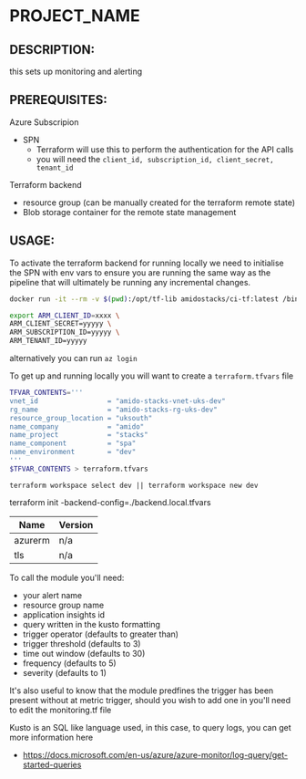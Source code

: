 # PROJECT_NAME

DESCRIPTION:
---
this sets up monitoring and alerting

PREREQUISITES:
---
Azure Subscripion
  - SPN 
    - Terraform will use this to perform the authentication for the API calls
    - you will need the `client_id, subscription_id, client_secret, tenant_id`

Terraform backend
  - resource group (can be manually created for the terraform remote state)
  - Blob storage container for the remote state management


USAGE:
---

To activate the terraform backend for running locally we need to initialise the SPN with env vars to ensure you are running the same way as the pipeline that will ultimately be running any incremental changes.

```bash
docker run -it --rm -v $(pwd):/opt/tf-lib amidostacks/ci-tf:latest /bin/bash
```

```bash 
export ARM_CLIENT_ID=xxxx \
ARM_CLIENT_SECRET=yyyyy \
ARM_SUBSCRIPTION_ID=yyyyy \
ARM_TENANT_ID=yyyyy
```

alternatively you can run `az login` 

To get up and running locally you will want to create  a `terraform.tfvars` file 
```bash
TFVAR_CONTENTS='''
vnet_id                 = "amido-stacks-vnet-uks-dev"
rg_name                 = "amido-stacks-rg-uks-dev"
resource_group_location = "uksouth"
name_company            = "amido"
name_project            = "stacks"
name_component          = "spa"
name_environment        = "dev" 
'''
$TFVAR_CONTENTS > terraform.tfvars
```

```
terraform workspace select dev || terraform workspace new dev
```

terraform init -backend-config=./backend.local.tfvars

| Name | Version |
|------|---------|
| azurerm | n/a |
| tls | n/a |

To call the module you'll need:
 - your alert name
 - resource group name
 - application insights id
 - query written in the kusto formatting
 - trigger operator (defaults to greater than)
 - trigger threshold (defaults to 3)
 - time out window (defaults to 30)
 - frequency (defaults to 5)
 - severity (defaults to 1)

It's also useful to know that the module predfines the trigger has been present without at metric trigger, should you wish to add one in you'll need to edit the monitoring.tf file

Kusto is an SQL like language used, in this case, to query logs, you can get more information here
 - https://docs.microsoft.com/en-us/azure/azure-monitor/log-query/get-started-queries